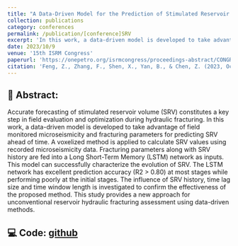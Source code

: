 ```yaml
---
title: "A Data-Driven Model for the Prediction of Stimulated Reservoir Volume (SRV) Evolution During Hydraulic Fracturing"
collection: publications
category: conferences
permalink: /publication/[conference]SRV
excerpt: 'In this work, a data-driven model is developed to take advantage of field monitored microseismicity and fracturing parameters for predicting SRV ahead of time.'
date: 2023/10/9
venue: '15th ISRM Congress'
paperurl: 'https://onepetro.org/isrmcongress/proceedings-abstract/CONGRESS23/All-CONGRESS23/540138'
citation: 'Feng, Z., Zhang, F., Shen, X., Yan, B., & Chen, Z. (2023, October). A Data-Driven Model for the Prediction of Stimulated Reservoir Volume (SRV) Evolution During Hydraulic Fracturing. In ISRM Congress (pp. ISRM-15CONGRESS). ISRM.'
---
```

## :page_facing_up: **Abstract:**  
Accurate forecasting of stimulated reservoir volume (SRV) constitutes a key step in field evaluation and optimization during hydraulic fracturing. In this work, a data-driven model is developed to take advantage of field monitored microseismicity and fracturing parameters for predicting SRV ahead of time. A voxelized method is applied to calculate SRV values using recorded microseismicity data. Fracturing parameters along with SRV history are fed into a Long Short-Term Memory (LSTM) network as inputs. This model can successfully characterize the evolution of SRV. The LSTM network has excellent prediction accuracy (R2 > 0.80) at most stages while performing poorly at the initial stages. The influence of SRV history, time lag size and time window length is investigated to confirm the effectiveness of the proposed method. This study provides a new approach for unconventional reservoir hydraulic fracturing assessment using data-driven methods.  

## :computer: **Code:** [github](https://github.com/fengzhao1239/Microseismicity-Prediction)
